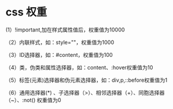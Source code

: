 # css 权重

 (1）!important,加在样式属性值后，权重值为10000

（2）内联样式，如：style=""，权重值为1000

（3）ID选择器，如：#content，权重值为100

（4）类，伪类和属性选择器，如：content、:hover权重值为10

（5）标签(元素)选择器和伪元素选择器，如：div,p,::before权重值为1

（6）通用选择器(*) 、子选择器（>）、相邻选择器（+）、同胞选择器（~）、:not() 权重值为0
 